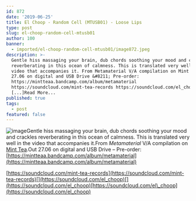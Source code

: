 ```yaml
---
id: 872
date: '2019-06-25'
title: El Choop - Random Cell (MTUSB01) - Loose Lips
type: post
slug: el-choop-random-cell-mtusb01
author: 100
banner:
  - imported/el-choop-random-cell-mtusb01/image872.jpeg
description: >-
  Gentle hiss massaging your brain, dub chords soothing your mood and crackles
  reverberating in this ocean of calmness. This is translated very well in the
  video that accompanies it. From Metamaterial V/A compilation on Mint Tea. Out
  27.06 on digital and USB Drive &#8211; Pre-order:
  https://mintteaa.bandcamp.com/album/metamaterial
  https://soundcloud.com/mint-tea-records https://soundcloud.com/el_choop
  [...]Read More...
published: true
tags:
  - post
featured: false
---
```

![image](../imported/el-choop-random-cell-mtusb01/image872.jpeg)Gentle hiss massaging your brain, dub chords soothing your mood and crackles reverberating in this ocean of calmness. This is translated very well in the video that accompanies it.From _Metamaterial_ V/A compilation on [Mint Tea](https://mintteaa.bandcamp.com).Out 27.06 on digital and USB Drive – Pre-order: [](https://mintteaa.bandcamp.com/album/metamaterial)[https://mintteaa.bandcamp.com/album/metamaterial](https://mintteaa.bandcamp.com/album/metamaterial)

[](https://soundcloud.com/mint-tea-records)[](https://soundcloud.com/mint-tea-records)[https://soundcloud.com/mint-tea-records](https://soundcloud.com/mint-tea-records)[](https://soundcloud.com/el_choop)[](https://soundcloud.com/el_choop)[https://soundcloud.com/el\_choop](https://soundcloud.com/el_choop)